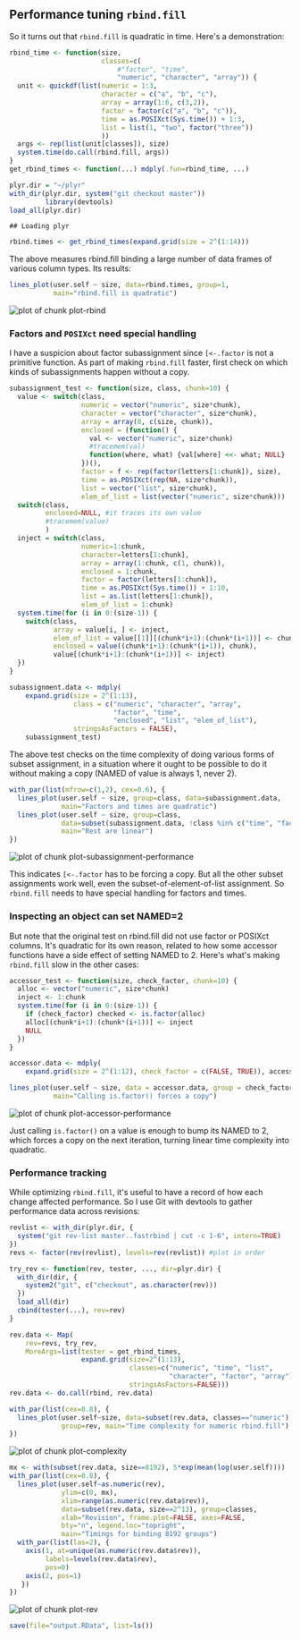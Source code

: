 ## Performance tuning `rbind.fill`




So it turns out that `rbind.fill` is quadratic in time. Here's a demonstration:





```r
rbind_time <- function(size,
                       classes=c(
                           #"factor", "time",
                           "numeric", "character", "array")) {
  unit <- quickdf(list(numeric = 1:3,
                       character = c("a", "b", "c"),
                       array = array(1:6, c(3,2)),
                       factor = factor(c("a", "b", "c")),
                       time = as.POSIXct(Sys.time()) + 1:3,
                       list = list(1, "two", factor("three"))
                       ))
  args <- rep(list(unit[classes]), size)
  system.time(do.call(rbind.fill, args))
}
get_rbind_times <- function(...) mdply(.fun=rbind_time, ...)

plyr.dir = "~/plyr"
with_dir(plyr.dir, system("git checkout master"))
         library(devtools)
load_all(plyr.dir)
```

```
## Loading plyr
```

```r
rbind.times <- get_rbind_times(expand.grid(size = 2^(1:14)))
```


The above measures rbind.fill binding a large number of data frames
of various column types. Its results:


```r
lines_plot(user.self ~ size, data=rbind.times, group=1,
           main="rbind.fill is quadratic")
```

![plot of chunk plot-rbind](figure-plot-rbind.svg) 


### Factors and `POSIXct` need special handling

I have a suspicion about factor subassignment since
`[<-.factor` is not a primitive function. As part of making `rbind.fill`
faster, first check on which kinds of subassignments happen without a
copy.


```r
subassignment_test <- function(size, class, chunk=10) {
  value <- switch(class,
                  numeric = vector("numeric", size*chunk),
                  character = vector("character", size*chunk),
                  array = array(0, c(size, chunk)),
                  enclosed = (function() {
                    val <- vector("numeric", size*chunk)
                    #tracemem(val)
                    function(where, what) {val[where] <<- what; NULL}
                  })(),
                  factor = f <- rep(factor(letters[1:chunk]), size),
                  time = as.POSIXct(rep(NA, size*chunk)),
                  list = vector("list", size*chunk),
                  elem_of_list = list(vector("numeric", size*chunk)))
  switch(class,
         enclosed=NULL, #it traces its own value
         #tracemem(value)
         )
  inject = switch(class,
                  numeric=1:chunk,
                  character=letters[1:chunk],
                  array = array(1:chunk, c(1, chunk)),
                  enclosed = 1:chunk,
                  factor = factor(letters[1:chunk]),
                  time = as.POSIXct(Sys.time()) + 1:10,
                  list = as.list(letters[1:chunk]),
                  elem_of_list = 1:chunk)
  system.time(for (i in 0:(size-1)) {
    switch(class,
           array = value[i, ] <- inject,
           elem_of_list = value[[1]][(chunk*i+1):(chunk*(i+1))] <- chunk,
           enclosed = value((chunk*i+1):(chunk*(i+1)), chunk),
           value[(chunk*i+1):(chunk*(i+1))] <- inject)
  })
}

subassignment.data <- mdply(
    expand.grid(size = 2^(1:13),
                class = c("numeric", "character", "array",
                          "factor", "time",
                          "enclosed", "list", "elem_of_list"),
                stringsAsFactors = FALSE),
    subassignment_test)
```


The above test checks on the time complexity of doing various forms of
subset assignment, in a situation where it ought to be possible to do it without
making a copy (NAMED of value is always 1, never 2).





```r
with_par(list(mfrow=c(1,2), cex=0.6), {
  lines_plot(user.self ~ size, group=class, data=subassignment.data,
             main="Factors and times are quadratic")
  lines_plot(user.self ~ size, group=class,
             data=subset(subassignment.data, !class %in% c("time", "factor")),
             main="Rest are linear")
})
```

![plot of chunk plot-subassignment-performance](figure-plot-subassignment-performance.svg) 


This indicates `[<-.factor` has to be forcing a copy. But all the other subset
assignments work well, even the subset-of-element-of-list assignment.
So `rbind.fill` needs to have special handling for factors and times.

### Inspecting an object can set NAMED=2

But note that the original test on rbind.fill did not use factor or POSIXct
columns.  It's quadratic for its own reason, related to how some accessor
functions have a side effect of setting NAMED to 2. Here's what's making
`rbind.fill` slow in the other cases:


```r
accessor_test <- function(size, check_factor, chunk=10) {
  alloc <- vector("numeric", size*chunk)
  inject <- 1:chunk
  system.time(for (i in 0:(size-1)) {
    if (check_factor) checked <- is.factor(alloc)
    alloc[(chunk*i+1):(chunk*(i+1))] <- inject
    NULL
  })
}

accessor.data <- mdply(
    expand.grid(size = 2^(1:12), check_factor = c(FALSE, TRUE)), accessor_test)
```



```r
lines_plot(user.self ~ size, data = accessor.data, group = check_factor,
           main="Calling is.factor() forces a copy")
```

![plot of chunk plot-accessor-performance](figure-plot-accessor-performance.svg) 


Just calling `is.factor()` on a value is enough to bump its NAMED to
2, which forces a copy on the next iteration, turning linear time
complexity into quadratic.

### Performance tracking

While optimizing `rbind.fill`, it's useful to have a record of how
each change affected performance. So I use Git with devtools to
gather performance data across revisions:


```r
revlist <- with_dir(plyr.dir, {
  system("git rev-list master..fastrbind | cut -c 1-6", intern=TRUE)
})
revs <- factor(rev(revlist), levels=rev(revlist)) #plot in order
```



```r
try_rev <- function(rev, tester, ..., dir=plyr.dir) {
  with_dir(dir, {
    system2("git", c("checkout", as.character(rev)))
  })
  load_all(dir)
  cbind(tester(...), rev=rev)
}
```



```r
rev.data <- Map(
    rev=revs, try_rev, 
    MoreArgs=list(tester = get_rbind_times, 
                  expand.grid(size=2^(1:13),
                              classes=c("numeric", "time", "list",
                                        "character", "factor", "array"),
                              stringsAsFactors=FALSE)))
rev.data <- do.call(rbind, rev.data)
```



```r
with_par(list(cex=0.8), { 
  lines_plot(user.self~size, data=subset(rev.data, classes=="numeric"),
             group=rev, main="Time complexity for numeric rbind.fill")
})
```

![plot of chunk plot-complexity](figure-plot-complexity.svg) 



```r
mx <- with(subset(rev.data, size==8192), 5*exp(mean(log(user.self))))
with_par(list(cex=0.8), {
  lines_plot(user.self~as.numeric(rev),
             ylim=c(0, mx),
             xlim=range(as.numeric(rev.data$rev)),
             data=subset(rev.data, size==2^13), group=classes,
             xlab="Revision", frame.plot=FALSE, axes=FALSE,
             bty="n", legend.loc="topright",
             main="Timings for binding 8192 groups")
  with_par(list(las=2), {
    axis(1, at=unique(as.numeric(rev.data$rev)),
         labels=levels(rev.data$rev),
         pos=0)
    axis(2, pos=1)
   })
})
```

![plot of chunk plot-rev](figure-plot-rev.svg) 



```r
save(file="output.RData", list=ls())
```


<!---
Local Variables:
eval: (previewing-mode)
eval: (setq previewing-build-command '(
       "\\(.*\\)\\.Rmd$"
       ("Rscript" "-e"
        "library(knitr); knit2html(commandArgs(trailingOnly=TRUE)[[1]])"
        "\\&") "\\1.html"))
End:
-->



